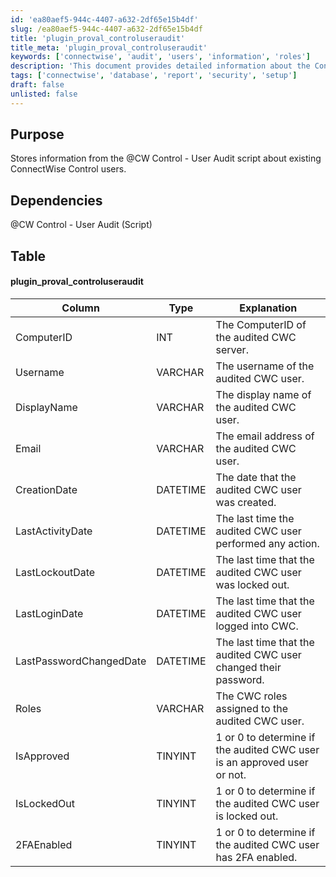 ```yaml
---
id: 'ea80aef5-944c-4407-a632-2df65e15b4df'
slug: /ea80aef5-944c-4407-a632-2df65e15b4df
title: 'plugin_proval_controluseraudit'
title_meta: 'plugin_proval_controluseraudit'
keywords: ['connectwise', 'audit', 'users', 'information', 'roles']
description: 'This document provides detailed information about the ConnectWise Control User Audit script, including its purpose, dependencies, and the structure of the data it stores regarding existing ConnectWise Control users.'
tags: ['connectwise', 'database', 'report', 'security', 'setup']
draft: false
unlisted: false
---
```


## Purpose

Stores information from the @CW Control - User Audit script about existing ConnectWise Control users.

## Dependencies

@CW Control - User Audit (Script)

## Table

#### plugin_proval_controluseraudit

| Column                     | Type      | Explanation                                                                |
|---------------------------|-----------|----------------------------------------------------------------------------|
| ComputerID                | INT       | The ComputerID of the audited CWC server.                                 |
| Username                   | VARCHAR   | The username of the audited CWC user.                                     |
| DisplayName               | VARCHAR   | The display name of the audited CWC user.                                 |
| Email                     | VARCHAR   | The email address of the audited CWC user.                                 |
| CreationDate              | DATETIME  | The date that the audited CWC user was created.                           |
| LastActivityDate          | DATETIME  | The last time the audited CWC user performed any action.                  |
| LastLockoutDate           | DATETIME  | The last time that the audited CWC user was locked out.                   |
| LastLoginDate             | DATETIME  | The last time that the audited CWC user logged into CWC.                  |
| LastPasswordChangedDate    | DATETIME  | The last time that the audited CWC user changed their password.           |
| Roles                     | VARCHAR   | The CWC roles assigned to the audited CWC user.                           |
| IsApproved                | TINYINT   | 1 or 0 to determine if the audited CWC user is an approved user or not.  |
| IsLockedOut               | TINYINT   | 1 or 0 to determine if the audited CWC user is locked out.                |
| 2FAEnabled                | TINYINT   | 1 or 0 to determine if the audited CWC user has 2FA enabled.             |

